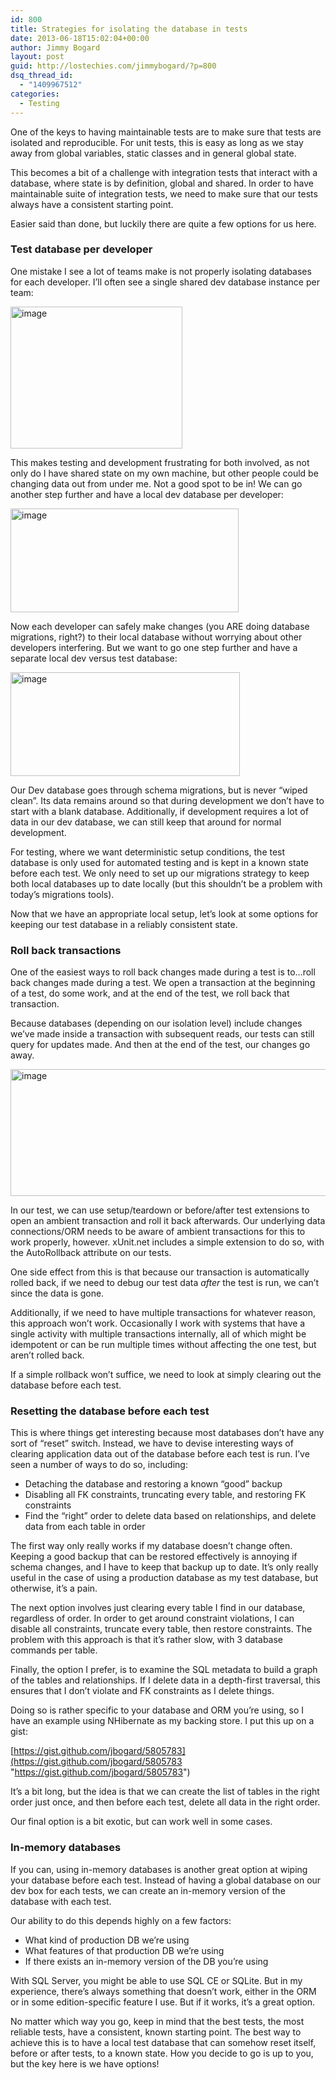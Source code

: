 ```yaml
---
id: 800
title: Strategies for isolating the database in tests
date: 2013-06-18T15:02:04+00:00
author: Jimmy Bogard
layout: post
guid: http://lostechies.com/jimmybogard/?p=800
dsq_thread_id:
  - "1409967512"
categories:
  - Testing
---
```

One of the keys to having maintainable tests are to make sure that tests are isolated and reproducible. For unit tests, this is easy as long as we stay away from global variables, static classes and in general global state.

This becomes a bit of a challenge with integration tests that interact with a database, where state is by definition, global and shared. In order to have maintainable suite of integration tests, we need to make sure that our tests always have a consistent starting point.

Easier said than done, but luckily there are quite a few options for us here.

### Test database per developer

One mistake I see a lot of teams make is not properly isolating databases for each developer. I’ll often see a single shared dev database instance per team:

[<img title="image" style="border-top: 0px; border-right: 0px; background-image: none; border-bottom: 0px; padding-top: 0px; padding-left: 0px; border-left: 0px; display: inline; padding-right: 0px" border="0" alt="image" src="http://lostechies.com/jimmybogard/files/2013/06/image_thumb2.png" width="275" height="227" />](http://lostechies.com/jimmybogard/files/2013/06/image2.png)

This makes testing and development frustrating for both involved, as not only do I have shared state on my own machine, but other people could be changing data out from under me. Not a good spot to be in! We can go another step further and have a local dev database per developer:

[<img title="image" style="border-top: 0px; border-right: 0px; background-image: none; border-bottom: 0px; padding-top: 0px; padding-left: 0px; border-left: 0px; display: inline; padding-right: 0px" border="0" alt="image" src="http://lostechies.com/jimmybogard/files/2013/06/image_thumb3.png" width="365" height="166" />](http://lostechies.com/jimmybogard/files/2013/06/image3.png)

Now each developer can safely make changes (you ARE doing database migrations, right?) to their local database without worrying about other developers interfering. But we want to go one step further and have a separate local dev versus test database:

[<img title="image" style="border-top: 0px; border-right: 0px; background-image: none; border-bottom: 0px; padding-top: 0px; padding-left: 0px; border-left: 0px; display: inline; padding-right: 0px" border="0" alt="image" src="http://lostechies.com/jimmybogard/files/2013/06/image_thumb4.png" width="367" height="166" />](http://lostechies.com/jimmybogard/files/2013/06/image4.png)

Our Dev database goes through schema migrations, but is never “wiped clean”. Its data remains around so that during development we don’t have to start with a blank database. Additionally, if development requires a lot of data in our dev database, we can still keep that around for normal development.

For testing, where we want deterministic setup conditions, the test database is only used for automated testing and is kept in a known state before each test. We only need to set up our migrations strategy to keep both local databases up to date locally (but this shouldn’t be a problem with today’s migrations tools).

Now that we have an appropriate local setup, let’s look at some options for keeping our test database in a reliably consistent state.

### Roll back transactions

One of the easiest ways to roll back changes made during a test is to…roll back changes made during a test. We open a transaction at the beginning of a test, do some work, and at the end of the test, we roll back that transaction.

Because databases (depending on our isolation level) include changes we’ve made inside a transaction with subsequent reads, our tests can still query for updates made. And then at the end of the test, our changes go away.

[<img title="image" style="border-top: 0px; border-right: 0px; background-image: none; border-bottom: 0px; padding-top: 0px; padding-left: 0px; border-left: 0px; display: inline; padding-right: 0px" border="0" alt="image" src="http://lostechies.com/jimmybogard/files/2013/06/image_thumb5.png" width="571" height="203" />](http://lostechies.com/jimmybogard/files/2013/06/image5.png)

In our test, we can use setup/teardown or before/after test extensions to open an ambient transaction and roll it back afterwards. Our underlying data connections/ORM needs to be aware of ambient transactions for this to work properly, however. xUnit.net includes a simple extension to do so, with the AutoRollback attribute on our tests.

One side effect from this is that because our transaction is automatically rolled back, if we need to debug our test data _after_ the test is run, we can’t since the data is gone.

Additionally, if we need to have multiple transactions for whatever reason, this approach won’t work. Occasionally I work with systems that have a single activity with multiple transactions internally, all of which might be idempotent or can be run multiple times without affecting the one test, but aren’t rolled back.

If a simple rollback won’t suffice, we need to look at simply clearing out the database before each test.

### Resetting the database before each test

This is where things get interesting because most databases don’t have any sort of “reset” switch. Instead, we have to devise interesting ways of clearing application data out of the database before each test is run. I’ve seen a number of ways to do so, including:

  * Detaching the database and restoring a known “good” backup
  * Disabling all FK constraints, truncating every table, and restoring FK constraints
  * Find the “right” order to delete data based on relationships, and delete data from each table in order

The first way only really works if my database doesn’t change often. Keeping a good backup that can be restored effectively is annoying if schema changes, and I have to keep that backup up to date. It’s only really useful in the case of using a production database as my test database, but otherwise, it’s a pain.

The next option involves just clearing every table I find in our database, regardless of order. In order to get around constraint violations, I can disable all constraints, truncate every table, then restore constraints. The problem with this approach is that it’s rather slow, with 3 database commands per table.

Finally, the option I prefer, is to examine the SQL metadata to build a graph of the tables and relationships. If I delete data in a depth-first traversal, this ensures that I don’t violate and FK constraints as I delete things.

Doing so is rather specific to your database and ORM you’re using, so I have an example using NHibernate as my backing store. I put this up on a gist:

[https://gist.github.com/jbogard/5805783](https://gist.github.com/jbogard/5805783 "https://gist.github.com/jbogard/5805783")

It’s a bit long, but the idea is that we can create the list of tables in the right order just once, and then before each test, delete all data in the right order.

Our final option is a bit exotic, but can work well in some cases.

### 

### In-memory databases

If you can, using in-memory databases is another great option at wiping your database before each test. Instead of having a global database on our dev box for each tests, we can create an in-memory version of the database with each test.

Our ability to do this depends highly on a few factors:

  * What kind of production DB we’re using
  * What features of that production DB we’re using
  * If there exists an in-memory version of the DB you’re using

With SQL Server, you might be able to use SQL CE or SQLite. But in my experience, there’s always something that doesn’t work, either in the ORM or in some edition-specific feature I use. But if it works, it’s a great option.

No matter which way you go, keep in mind that the best tests, the most reliable tests, have a consistent, known starting point. The best way to achieve this is to have a local test database that can somehow reset itself, before or after tests, to a known state. How you decide to go is up to you, but the key here is we have options!